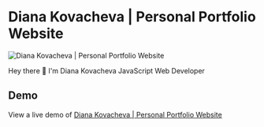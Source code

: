 # Diana Kovacheva | Personal Portfolio Website

![Diana Kovacheva | Personal Portfolio Website](www.kovacheva.eu)

Hey there 👋
I'm Diana Kovacheva
JavaScript Web Developer

## Demo

View a live demo of [Diana Kovacheva | Personal Portfolio Website](https://kovacheva.eu/)
